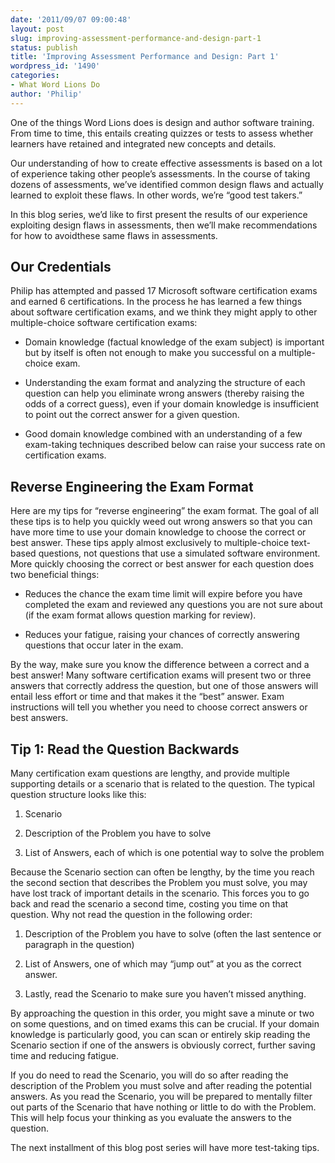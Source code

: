 ```yaml
---
date: '2011/09/07 09:00:48'
layout: post
slug: improving-assessment-performance-and-design-part-1
status: publish
title: 'Improving Assessment Performance and Design: Part 1'
wordpress_id: '1490'
categories:
- What Word Lions Do
author: 'Philip'
---
```


One of the things Word Lions does is design and author software training. From time to time, this entails creating quizzes or tests to assess whether learners have retained and integrated new concepts and details.

Our understanding of how to create effective assessments is based on a lot of experience taking other people’s assessments. In the course of taking dozens of assessments, we’ve identified common design flaws and actually learned to exploit these flaws. In other words, we’re “good test takers.”

In this blog series, we’d like to first present the results of our experience exploiting design flaws in assessments, then we’ll make recommendations for how to avoidthese same flaws in assessments.


## Our Credentials


Philip has attempted and passed 17 Microsoft software certification exams and earned 6 certifications. In the process he has learned a few things about software certification exams, and we think they might apply to other multiple-choice software certification exams:



	
  * Domain knowledge (factual knowledge of the exam subject) is important but by itself is often not enough to make you successful on a multiple-choice exam.

	
  * Understanding the exam format and analyzing the structure of each question can help you eliminate wrong answers (thereby raising the odds of a correct guess), even if your domain knowledge is insufficient to point out the correct answer for a given question.

	
  * Good domain knowledge combined with an understanding of a few exam-taking techniques described below can raise your success rate on certification exams.




## Reverse Engineering the Exam Format


Here are my tips for “reverse engineering” the exam format. The goal of all these tips is to help you quickly weed out wrong answers so that you can have more time to use your domain knowledge to choose the correct or best answer. These tips apply almost exclusively to multiple-choice text-based questions, not questions that use a simulated software environment. More quickly choosing the correct or best answer for each question does two beneficial things:



	
  * Reduces the chance the exam time limit will expire before you have completed the exam and reviewed any questions you are not sure about (if the exam format allows question marking for review).

	
  * Reduces your fatigue, raising your chances of correctly answering questions that occur later in the exam.


By the way, make sure you know the difference between a correct and a best answer! Many software certification exams will present two or three answers that correctly address the question, but one of those answers will entail less effort or time and that makes it the “best” answer. Exam instructions will tell you whether you need to choose correct answers or best answers.


## Tip 1: Read the Question Backwards


Many certification exam questions are lengthy, and provide multiple supporting details or a scenario that is related to the question. The typical question structure looks like this:



	
  1. Scenario

	
  2. Description of the Problem you have to solve

	
  3. List of Answers, each of which is one potential way to solve the problem


Because the Scenario section can often be lengthy, by the time you reach the second section that describes the Problem you must solve, you may have lost track of important details in the scenario. This forces you to go back and read the scenario a second time, costing you time on that question. Why not read the question in the following order:

	
  1. Description of the Problem you have to solve (often the last sentence or paragraph in the question)

	
  2. List of Answers, one of which may “jump out” at you as the correct answer.

	
  3. Lastly, read the Scenario to make sure you haven’t missed anything.


By approaching the question in this order, you might save a minute or two on some questions, and on timed exams this can be crucial. If your domain knowledge is particularly good, you can scan or entirely skip reading the Scenario section if one of the answers is obviously correct, further saving time and reducing fatigue.

If you do need to read the Scenario, you will do so after reading the description of the Problem you must solve and after reading the potential answers. As you read the Scenario, you will be prepared to mentally filter out parts of the Scenario that have nothing or little to do with the Problem. This will help focus your thinking as you evaluate the answers to the question.

The next installment of this blog post series will have more test-taking tips.
